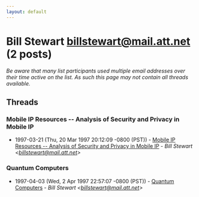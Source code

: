 ```yaml
---
layout: default
---
```


# Bill Stewart <billstewart@mail.att.net> (2 posts)

_Be aware that many list participants used multiple email addresses over their time active on the list. As such this page may not contain all threads available._

## Threads

### Mobile IP Resources -- Analysis of Security and Privacy in Mobile IP
+ 1997-03-21 (Thu, 20 Mar 1997 20:12:09 -0800 (PST)) - [Mobile IP Resources -- Analysis of Security and Privacy in Mobile IP](/archive/1997/03/a7392c5d9b0ac614d01d10a1658b9bee536dbdc42bcf45710b787c177207af56) - _Bill Stewart \<billstewart@mail.att.net\>_

### Quantum Computers
+ 1997-04-03 (Wed, 2 Apr 1997 22:57:07 -0800 (PST)) - [Quantum Computers](/archive/1997/04/7ffc0bb305b9f124dfbf2d1478282199e083875da7dc8f68ac41fd8e17153e13) - _Bill Stewart \<billstewart@mail.att.net\>_

